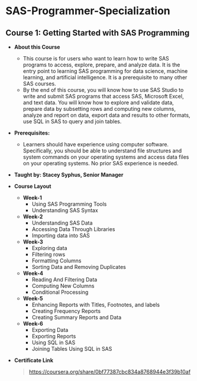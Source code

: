 # SAS-Programmer-Specialization

## Course 1: **Getting Started with SAS Programming**
* **About this Course**
    * This course is for users who want to learn how to write SAS programs to access, explore, prepare, and analyze data. It is the entry point to learning SAS programming for data science, machine learning, and artificial intelligence. It is a prerequisite to many other SAS courses.
    * By the end of this course, you will know how to use SAS Studio to write and submit SAS programs that access SAS, Microsoft Excel, and text data. You will know how to explore and validate data, prepare data by subsetting rows and computing new columns, analyze and report on data, export data and results to other formats, use SQL in SAS to query and join tables.
* **Prerequisites:**
    * Learners should have experience using computer software. Specifically, you should be able to understand file structures and system commands on your operating systems and access data files on your operating systems. No prior SAS experience is needed.
* **Taught by:  Stacey Syphus, Senior Manager**

* **Course Layout**
    * **Week-1**
        * Using SAS Programming Tools
        * Understanding SAS Syntax
    * **Week-2**
        * Understanding SAS Data
        * Accessing Data Through Libraries
        * Importing data into SAS
    * **Week-3**
        * Exploring data
        * Filtering rows
        * Formatting Columns
        * Sorting Data and Removing Duplicates
    * **Week-4**
        * Reading And Filtering Data
        * Computing New Columns
        * Conditional Processing
    * **Week-5**
        * Enhancing Reports with Titles, Footnotes, and labels
        * Creating Frequency Reports
        * Creating Summary Reports and Data
    * **Week-6**
        * Exporting Data
        * Exporting Reports
        * Using SQL in SAS
        * Joining Tables Using SQL in SAS
        
* **Certificate Link**
    > https://coursera.org/share/0bf77387cbc834a8768944e3f39b10af	